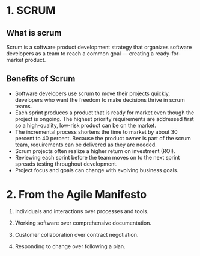 # 1. SCRUM

## What is scrum

Scrum is a software product development strategy that organizes software developers as a team to reach a common goal — creating a ready-for-market product.

## Benefits of Scrum

- Software developers use scrum to move their projects quickly, developers who want the freedom to make decisions thrive in scrum teams.
- Each sprint produces a product that is ready for market even though the project is ongoing. The highest priority requirements are addressed first so a high-quality, low-risk product can be on the market.
- The incremental process shortens the time to market by about 30 percent to 40 percent. Because the product owner is part of the scrum team, requirements can be delivered as they are needed.
- Scrum projects often realize a higher return on investment (ROI).
- Reviewing each sprint before the team moves on to the next sprint spreads testing throughout development.
- Project focus and goals can change with evolving business goals.

# 2. From the Agile Manifesto

1. Individuals and interactions over processes and tools.

2. Working software over comprehensive documentation.

3. Customer collaboration over contract negotiation.

4. Responding to change over following a plan.
